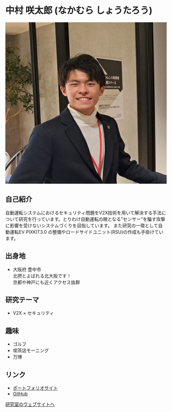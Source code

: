 # 中村 咲太郎 (なかむら しょうたろう)

![写真](/img/profile/saku.png)

## 自己紹介
自動運転システムにおけるセキュリティ問題をV2X技術を用いて解決する手法について研究を行っています。とりわけ自動運転の眼となる”センサー”を騙す攻撃に影響を受けないシステムづくりを目指しています。
また研究の一環として自動運転EV PIXKIT3.0 の整備やロードサイドユニット(RSU)の作成も手掛けています。

## 出身地
- 大阪府 豊中市  
北摂とよばれる北大阪です！  
京都や神戸にも近くアクセス抜群

## 研究テーマ
- V2X × セキュリティ

<!--
## 研究紹介
<div class="slide-container">
  <iframe src="https://docs.google.com/presentation/d/1vFw3FhVVgzEEcM3ZwML4IEEnCVqIC-ZBCAFfbDoBujk/embed?start=false&loop=false&delayms=3000" frameborder="0" width="960" height="569" allowfullscreen="true" mozallowfullscreen="true" webkitallowfullscreen="true"></iframe>
</div> -->

## 趣味
- ゴルフ
- 喫茶店モーニング
- 万博

## リンク
- [ポートフォリオサイト](https://sakunaka-site.web.app/)
- [GitHub](https://github.com/sakunaka39)

[研究室のウェブサイトへ](index.html)